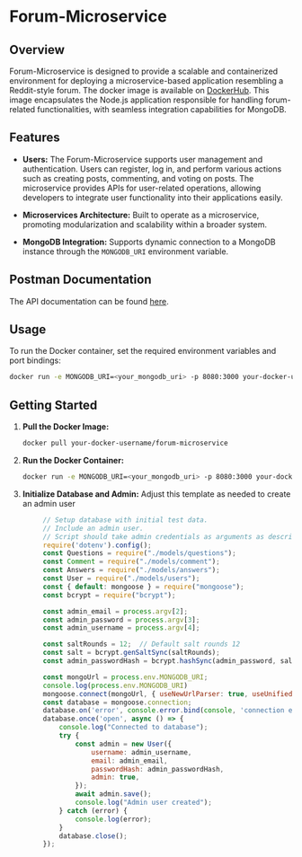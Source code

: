 # Forum-Microservice

## Overview

Forum-Microservice is designed to provide a scalable and containerized environment for deploying a microservice-based application resembling a Reddit-style forum. The docker image is available on [DockerHub](https://hub.docker.com/r/kevinlaisoftware/forum). This image encapsulates the Node.js application responsible for handling forum-related functionalities, with seamless integration capabilities for MongoDB.

## Features

- **Users:** The Forum-Microservice supports user management and authentication. Users can register, log in, and perform various actions such as creating posts, commenting, and voting on posts. The microservice provides APIs for user-related operations, allowing developers to integrate user functionality into their applications easily.

- **Microservices Architecture:** Built to operate as a microservice, promoting modularization and scalability within a broader system.
  
- **MongoDB Integration:** Supports dynamic connection to a MongoDB instance through the `MONGODB_URI` environment variable.

## Postman Documentation
The API documentation can be found [here](https://documenter.getpostman.com/view/30898740/2sA3XQiNWS).

## Usage

To run the Docker container, set the required environment variables and port bindings:

```bash
docker run -e MONGODB_URI=<your_mongodb_uri> -p 8080:3000 your-docker-username/forum-microservice
```
## Getting Started

1. **Pull the Docker Image:**
   ```bash
   docker pull your-docker-username/forum-microservice
2. **Run the Docker Container:**
   ```bash
   docker run -e MONGODB_URI=<your_mongodb_uri> -p 8080:3000 your-docker-username/forum-microservice

3. **Initialize Database and Admin:**
    Adjust this template as needed to create an admin user
   ```javascript
        // Setup database with initial test data.
        // Include an admin user.
        // Script should take admin credentials as arguments as described in the requirements doc.
        require('dotenv').config();
        const Questions = require("./models/questions");
        const Comment = require("./models/comment");
        const Answers = require("./models/answers");
        const User = require("./models/users");
        const { default: mongoose } = require("mongoose");
        const bcrypt = require("bcrypt");

        const admin_email = process.argv[2];
        const admin_password = process.argv[3];
        const admin_username = process.argv[4];

        const saltRounds = 12;  // Default salt rounds 12
        const salt = bcrypt.genSaltSync(saltRounds);
        const admin_passwordHash = bcrypt.hashSync(admin_password, salt);

        const mongoUrl = process.env.MONGODB_URI;
        console.log(process.env.MONGODB_URI)
        mongoose.connect(mongoUrl, { useNewUrlParser: true, useUnifiedTopology: true });
        const database = mongoose.connection; 
        database.on('error', console.error.bind(console, 'connection error:'));
        database.once('open', async () => {
            console.log("Connected to database");
            try {
                const admin = new User({
                    username: admin_username,
                    email: admin_email,
                    passwordHash: admin_passwordHash,
                    admin: true,
                });
                await admin.save();
                console.log("Admin user created");
            } catch (error) {
                console.log(error);
            }
            database.close();
        });
   ```




